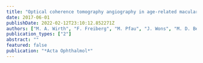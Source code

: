 ```yaml
---
title: "Optical coherence tomography angiography in age-related macular degeneration: persistence of vascular network in quiescent choroidal neovascularization"
date: 2017-06-01
publishDate: 2022-02-12T23:10:12.852271Z
authors: ["M. A. Wirth", "F. Freiberg", "M. Pfau", "J. Wons", "M. D. Becker", "S. Michels"]
publication_types: ["2"]
abstract: ""
featured: false
publication: "*Acta Ophthalmol*"
---
```


